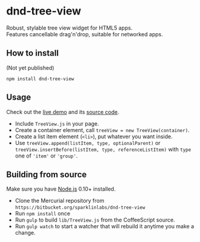 # dnd-tree-view

Robust, stylable tree view widget for HTML5 apps.  
Features cancellable drag'n'drop, suitable for networked apps.

## How to install

(Not yet published)

```
npm install dnd-tree-view
```

## Usage

Check out the [live demo](http://sparklinlabs.bitbucket.org/dnd-tree-view/doc/demo/) and its [source code](https://bitbucket.org/sparklinlabs/dnd-tree-view/src/tip/src/demo/).

 * Include ``TreeView.js`` in your page.
 * Create a container element, call ``treeView = new TreeView(container)``.
 * Create a list item element (``<li>``), put whatever you want inside.
 * Use ``treeView.append(listItem, type, optionalParent)`` or ``treeView.insertBefore(listItem, type, referenceListItem)`` with ``type`` one of ``'item'`` or ``'group'``.

## Building from source

Make sure you have [Node.js](http://nodejs.org/) 0.10+ installed.

 * Clone the Mercurial repository from ``https://bitbucket.org/sparklinlabs/dnd-tree-view``
 * Run ``npm install`` once
 * Run ``gulp`` to build ``lib/TreeView.js`` from the CoffeeScript source.
 * Run ``gulp watch`` to start a watcher that will rebuild it anytime you make a change.
